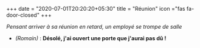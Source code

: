 +++
date = "2020-07-01T20:20:20+05:30"
title = "Réunion"
icon ="fas fa-door-closed"
+++

_Pensant arriver à sa réunion en retard, un employé se trompe de salle_

* _(Romain)_ : **Désolé, j'ai ouvert une porte que j'aurai pas dû !**
